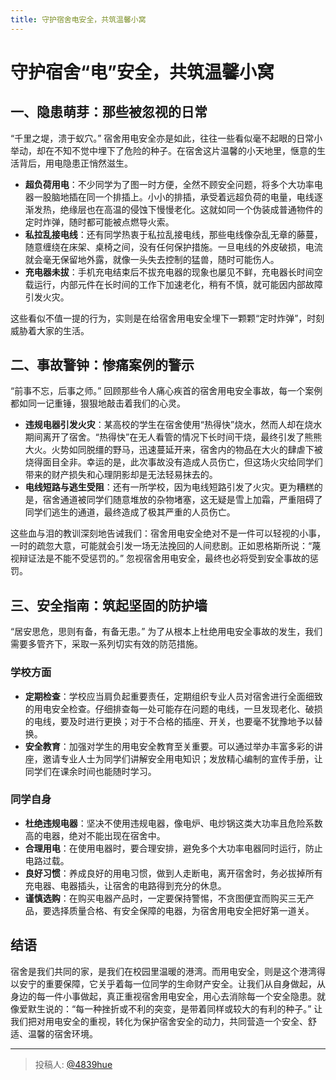 ```yaml
---
title: 守护宿舍电安全，共筑温馨小窝
---
```


# 守护宿舍“电”安全，共筑温馨小窝

## 一、隐患萌芽：那些被忽视的日常

“千里之堤，溃于蚁穴。” 宿舍用电安全亦是如此，往往一些看似毫不起眼的日常小举动，却在不知不觉中埋下了危险的种子。在宿舍这片温馨的小天地里，惬意的生活背后，用电隐患正悄然滋生。

- **超负荷用电**：不少同学为了图一时方便，全然不顾安全问题，将多个大功率电器一股脑地插在同一个排插上。小小的排插，承受着远超负荷的电量，电线逐渐发热，绝缘层也在高温的侵蚀下慢慢老化。这就如同一个伪装成普通物件的定时炸弹，随时都可能被点燃导火索。
- **私拉乱接电线**：还有同学热衷于私拉乱接电线，那些电线像杂乱无章的藤蔓，随意缠绕在床架、桌椅之间，没有任何保护措施。一旦电线的外皮破损，电流就会毫无保留地外露，就像一头失去控制的猛兽，随时可能伤人。
- **充电器未拔**：手机充电结束后不拔充电器的现象也屡见不鲜，充电器长时间空载运行，内部元件在长时间的工作下加速老化，稍有不慎，就可能因内部故障引发火灾。

这些看似不值一提的行为，实则是在给宿舍用电安全埋下一颗颗“定时炸弹”，时刻威胁着大家的生活。

## 二、事故警钟：惨痛案例的警示

“前事不忘，后事之师。” 回顾那些令人痛心疾首的宿舍用电安全事故，每一个案例都如同一记重锤，狠狠地敲击着我们的心灵。

- **违规电器引发火灾**：某高校的学生在宿舍使用“热得快”烧水，然而人却在烧水期间离开了宿舍。“热得快”在无人看管的情况下长时间干烧，最终引发了熊熊大火。火势如同脱缰的野马，迅速蔓延开来，宿舍内的物品在大火的肆虐下被烧得面目全非。幸运的是，此次事故没有造成人员伤亡，但这场火灾给同学们带来的财产损失和心理阴影却是无法轻易抹去的。
- **电线短路与逃生受阻**：还有一所学校，因为电线短路引发了火灾。更为糟糕的是，宿舍通道被同学们随意堆放的杂物堵塞，这无疑是雪上加霜，严重阻碍了同学们逃生的通道，最终造成了极其严重的人员伤亡。

这些血与泪的教训深刻地告诫我们：宿舍用电安全绝对不是一件可以轻视的小事，一时的疏忽大意，可能就会引发一场无法挽回的人间悲剧。正如恩格斯所说：“蔑视辩证法是不能不受惩罚的。” 忽视宿舍用电安全，最终也必将受到安全事故的惩罚。

## 三、安全指南：筑起坚固的防护墙

“居安思危，思则有备，有备无患。” 为了从根本上杜绝用电安全事故的发生，我们需要多管齐下，采取一系列切实有效的防范措施。

### 学校方面

- **定期检查**：学校应当肩负起重要责任，定期组织专业人员对宿舍进行全面细致的用电安全检查。仔细排查每一处可能存在问题的电线，一旦发现老化、破损的电线，要及时进行更换；对于不合格的插座、开关，也要毫不犹豫地予以替换。
- **安全教育**：加强对学生的用电安全教育至关重要。可以通过举办丰富多彩的讲座，邀请专业人士为同学们讲解安全用电知识；发放精心编制的宣传手册，让同学们在课余时间也能随时学习。

### 同学自身

- **杜绝违规电器**：坚决不使用违规电器，像电炉、电炒锅这类大功率且危险系数高的电器，绝对不能出现在宿舍中。
- **合理用电**：在使用电器时，要合理安排，避免多个大功率电器同时运行，防止电路过载。
- **良好习惯**：养成良好的用电习惯，做到人走断电，离开宿舍时，务必拔掉所有充电器、电器插头，让宿舍的电路得到充分的休息。
- **谨慎选购**：在购买电器产品时，一定要保持警惕，不贪图便宜而购买三无产品，要选择质量合格、有安全保障的电器，为宿舍用电安全把好第一道关。

## 结语

宿舍是我们共同的家，是我们在校园里温暖的港湾。而用电安全，则是这个港湾得以安宁的重要保障，它关乎着每一位同学的生命财产安全。让我们从自身做起，从身边的每一件小事做起，真正重视宿舍用电安全，用心去消除每一个安全隐患。就像爱默生说的：“每一种挫折或不利的突变，是带着同样或较大的有利的种子。” 让我们把对用电安全的重视，转化为保护宿舍安全的动力，共同营造一个安全、舒适、温馨的宿舍环境。

---

> 投稿人: [@4839hue](https://github.com/4839hue)
